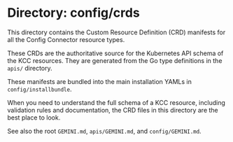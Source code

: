 # Directory: config/crds

This directory contains the Custom Resource Definition (CRD) manifests for all the Config Connector resource types.

These CRDs are the authoritative source for the Kubernetes API schema of the KCC resources. They are generated from the Go type definitions in the `apis/` directory.

These manifests are bundled into the main installation YAMLs in `config/installbundle`.

When you need to understand the full schema of a KCC resource, including validation rules and documentation, the CRD files in this directory are the best place to look.

See also the root `GEMINI.md`, `apis/GEMINI.md`, and `config/GEMINI.md`.
